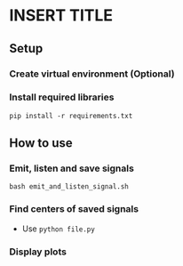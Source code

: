 # INSERT TITLE

## Setup


### Create virtual environment (Optional)

### Install required libraries
`pip install -r requirements.txt`


## How to use

### Emit, listen and save signals

`bash emit_and_listen_signal.sh`

### Find centers of saved signals

- Use `python file.py`

### Display plots

